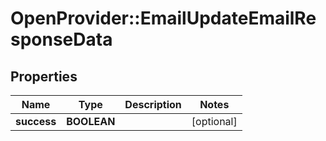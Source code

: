 # OpenProvider::EmailUpdateEmailResponseData

## Properties
Name | Type | Description | Notes
------------ | ------------- | ------------- | -------------
**success** | **BOOLEAN** |  | [optional] 

